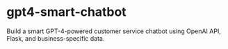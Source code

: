 # gpt4-smart-chatbot
Build a smart GPT-4-powered customer service chatbot using OpenAI API, Flask, and business-specific data.
